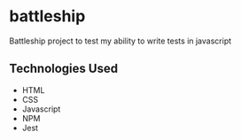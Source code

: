 # battleship

Battleship project to test my ability to write tests in javascript

## Technologies Used

- HTML
- CSS
- Javascript
- NPM
- Jest
